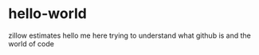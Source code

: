 # hello-world
zillow estimates
hello me here trying to understand what github is and the world of code

